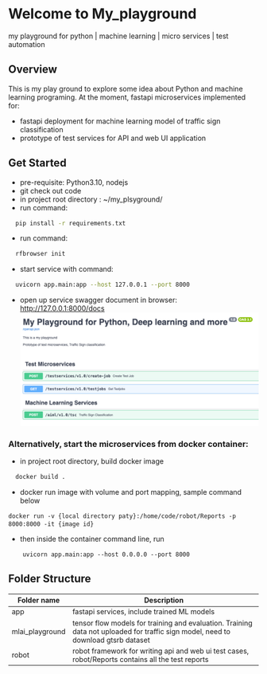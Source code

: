 # Welcome to My_playground
my playground for python | machine learning | micro services | test automation

## Overview

This is my play ground to explore some idea about Python and machine learning programing.
At the moment, fastapi microservices implemented for:
- fastapi deployment for machine learning model of traffic sign classification
- prototype of test services for API and web UI application

## Get Started
- pre-requisite: Python3.10, nodejs
- git check out code
- in project root directory : ~/my_plsyground/
- run command: 
```sh
  pip install -r requirements.txt
````
- run command: 
```sh
  rfbrowser init
````
- start service with command: 
```sh 
  uvicorn app.main:app --host 127.0.0.1 --port 8000
```
- open up service swagger document in browser: http://127.0.0.1:8000/docs
![img.png](document/swagger_img.png)
### Alternatively, start the microservices from docker container:

- in project root directory, build docker image
```sh
  docker build .
```
- docker run image with volume and port mapping, sample command below
```shell
docker run -v {local directory paty}:/home/code/robot/Reports -p 8000:8000 -it {image id}
```
- then inside the container command line, run
```shell
    uvicorn app.main:app --host 0.0.0.0 --port 8000
```

## Folder Structure

| Folder name     | Description                                                                                                                       | 
|-----------------|-----------------------------------------------------------------------------------------------------------------------------------|
| app             | fastapi services, include trained ML models                                                                                       | 
| mlai_playground | tensor flow models for training and evaluation. Training data not uploaded for traffic sign model, need to download gtsrb dataset |
| robot           | robot framework for writing api and web ui test cases, robot/Reports contains all the test reports                                |



